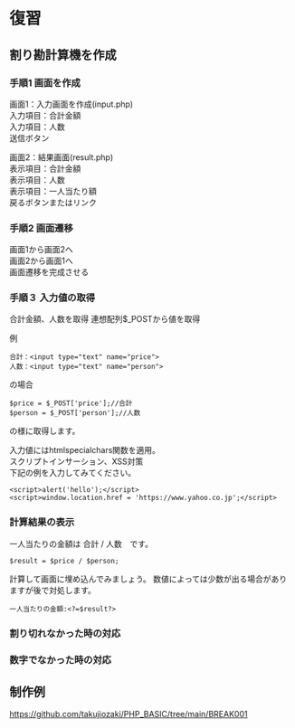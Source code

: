 # 復習
## 割り勘計算機を作成
### 手順1 画面を作成 

画面1：入力画面を作成(input.php)  
    入力項目：合計金額  
    入力項目：人数    
    送信ボタン    

画面2：結果画面(result.php)   
    表示項目：合計金額  
    表示項目：人数  
    表示項目：一人当たり額  
    戻るボタンまたはリンク  
    
### 手順2 画面遷移
画面1から画面2へ  
画面2から画面1へ  
画面遷移を完成させる

### 手順３ 入力値の取得
合計金額、人数を取得
連想配列$_POSTから値を取得  

例
```
合計：<input type="text" name="price">
人数：<input type="text" name="person">
```
の場合
```
$price = $_POST['price'];//合計
$person = $_POST['person'];//人数
```
の様に取得します。

入力値にはhtmlspecialchars関数を適用。    
スクリプトインサーション、XSS対策  
下記の例を入力してみてください。
```
<script>alert('hello');</script>
<script>window.location.href = 'https://www.yahoo.co.jp';</script>
```

### 計算結果の表示
一人当たりの金額は 合計 / 人数　です。  
```
$result = $price / $person;
```
計算して画面に埋め込んでみましょう。 
数値によっては少数が出る場合がありますが後で対処します。
```
一人当たりの金額:<?=$result?>
```
### 割り切れなかった時の対応

### 数字でなかった時の対応

## 制作例
https://github.com/takujiozaki/PHP_BASIC/tree/main/BREAK001